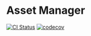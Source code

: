 # Asset Manager

[![CI Status](https://github.com/eswan18/asset_manager/workflows/Continuous%20Integration/badge.svg)](https://github.com/eswan18/asset_manager/actions)
[![codecov](https://codecov.io/gh/eswan18/asset_manager/branch/master/graph/badge.svg?token=JI0605RMSO)](https://codecov.io/gh/eswan18/asset_manager)
